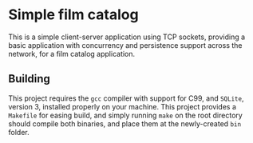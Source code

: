# Simple film catalog

This is a simple client-server application using TCP sockets, providing a basic application with concurrency and persistence support across the network, for a film catalog application.

## Building

This project requires the `gcc` compiler with support for C99, and `SQLite`, version 3, installed properly on your machine. This project provides a `Makefile` for easing build, and simply running `make` on the root directory should compile both binaries, and place them at the newly-created `bin` folder.

